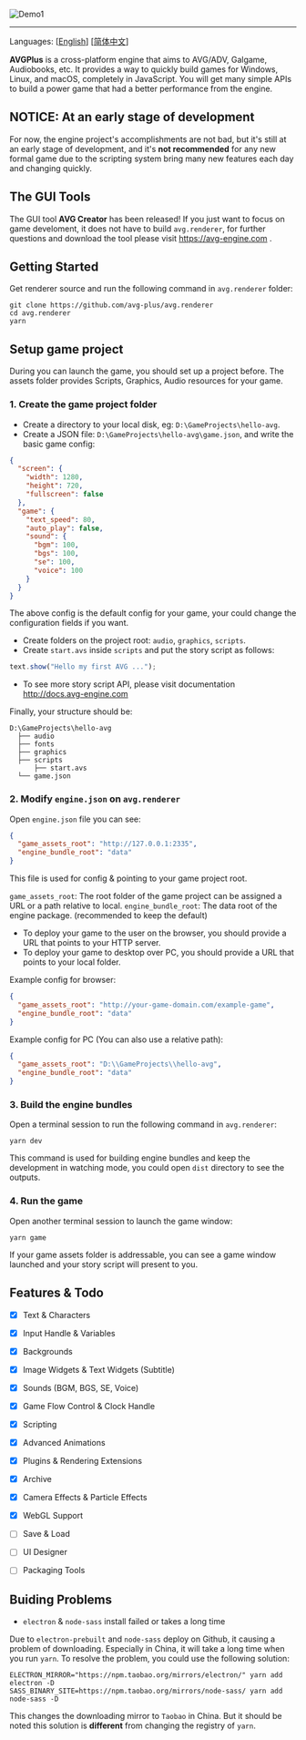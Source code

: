 ![Demo1](https://user-images.githubusercontent.com/1910783/39823101-d7e1fd22-53de-11e8-9bb2-b4db1ad04292.png)

---

Languages: [[English](./README.md)] [[简体中文](./docs/README.zh-cn.md)]

**AVGPlus** is a cross-platform engine that aims to AVG/ADV, Galgame, Audiobooks, etc. It provides a way to quickly build games for Windows, Linux, and macOS, completely in JavaScript. You will get many simple APIs to build a power game that had a better performance from the engine.

## NOTICE: At an early stage of development

For now, the engine project's accomplishments are not bad, but it's still at an early stage of development, and it's **not recommended** for any new formal game due to the scripting system bring many new features each day and changing quickly.

## The GUI Tools

The GUI tool **AVG Creator** has been released! If you just want to focus on game develoment, it does not have to build `avg.renderer`, for further questions and download the tool please visit https://avg-engine.com .




## Getting Started

Get renderer source and run the following command in `avg.renderer` folder:

```shell
git clone https://github.com/avg-plus/avg.renderer
cd avg.renderer
yarn
```

## Setup game project
During you can launch the game, you should set up a project before. The assets folder provides Scripts, Graphics, Audio resources for your game.

### 1. Create the game project folder
- Create a directory to your local disk, eg: `D:\GameProjects\hello-avg`.
- Create a JSON file: `D:\GameProjects\hello-avg\game.json`, and write the basic game config:
```json
{
  "screen": {
    "width": 1280,
    "height": 720,
    "fullscreen": false
  },
  "game": {
    "text_speed": 80,
    "auto_play": false,
    "sound": { 
      "bgm": 100,
      "bgs": 100, 
      "se": 100,
      "voice": 100
    }
  }
}
```
The above config is the default config for your game, your could change the configuration fields if you want.

- Create folders on the project root: `audio`, `graphics`, `scripts`. 
- Create `start.avs` inside `scripts` and put the story script as follows:

```javascript
text.show("Hello my first AVG ...");
```

* To see more story script API, please visit documentation http://docs.avg-engine.com

Finally, your structure should be:
```
D:\GameProjects\hello-avg
  ├── audio
  ├── fonts
  ├── graphics
  ├── scripts
      ├── start.avs
  └── game.json
```

### 2. Modify `engine.json` on `avg.renderer`
Open `engine.json` file you can see:
```json
{
  "game_assets_root": "http://127.0.0.1:2335",
  "engine_bundle_root": "data"
}
```

This file is used for config & pointing to your game project root.

`game_assets_root`: The root folder of the game project can be assigned a URL or a path relative to local. 
`engine_bundle_root`: The data root of the engine package. (recommended to keep the default)

* To deploy your game to the user on the browser, you should provide a URL that points to your HTTP server.
* To deploy your game to desktop over PC, you should provide a URL that points to your local folder.

Example config for browser:
```json
{
  "game_assets_root": "http://your-game-domain.com/example-game",
  "engine_bundle_root": "data"
}
```

Example config for PC (You can also use a relative path):
```json
{
  "game_assets_root": "D:\\GameProjects\\hello-avg",
  "engine_bundle_root": "data"
}
```

### 3. Build the engine bundles
Open a terminal session to run the following command in `avg.renderer`:

```shell
yarn dev
```

This command is used for building engine bundles and keep the development in watching mode, you could open `dist` directory to see the outputs.

### 4. Run the game
Open another terminal session to launch the game window:

```shell
yarn game
```

If your game assets folder is addressable, you can see a game window launched and your story script will present to you.


## Features & Todo

- [x] Text & Characters
- [x] Input Handle & Variables
- [x] Backgrounds
- [x] Image Widgets & Text Widgets (Subtitle)
- [x] Sounds (BGM, BGS, SE, Voice)
- [x] Game Flow Control & Clock Handle
- [x] Scripting
- [x] Advanced Animations
- [x] Plugins & Rendering Extensions
- [x] Archive
- [x] Camera Effects & Particle Effects
- [x] WebGL Support
- [ ] Save & Load
- [ ] UI Designer
- [ ] Packaging Tools


## Buiding Problems

- `electron` & `node-sass` install failed or takes a long time

Due to `electron-prebuilt` and `node-sass` deploy on Github, it causing a problem of downloading. Especially in China, it will take a long time when you run `yarn`. To resolve the problem, you could use the following solution:

```
ELECTRON_MIRROR="https://npm.taobao.org/mirrors/electron/" yarn add electron -D
SASS_BINARY_SITE=https://npm.taobao.org/mirrors/node-sass/ yarn add node-sass -D
```

This changes the downloading mirror to `Taobao` in China. 
But it should be noted this solution is **different** from changing the registry of `yarn`.

